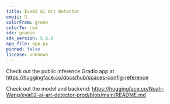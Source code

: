```yaml
---
title: Eva02 Ai Art Detector
emoji: 👀
colorFrom: green
colorTo: red
sdk: gradio
sdk_version: 5.6.0
app_file: app.py
pinned: false
license: unknown
---
```



Check out the public inference Gradio app at https://huggingface.co/docs/hub/spaces-config-reference

Check out the model and backend: https://huggingface.co/Noah-Wang/eva02-ai-art-detector-prod/blob/main/README.md
